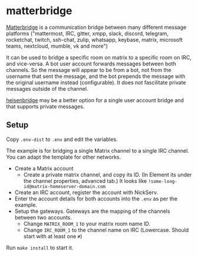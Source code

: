 # matterbridge

[Matterbridge](https://github.com/42wim/matterbridge) is a communication bridge
between many different message platforms ("mattermost, IRC, gitter, xmpp, slack,
discord, telegram, rocketchat, twitch, ssh-chat, zulip, whatsapp, keybase,
matrix, microsoft teams, nextcloud, mumble, vk and more")

It can be used to bridge a specific room on matrix to a specific room on IRC,
and vice-versa. A bot user account forwards messages between both channels. So
the message will appear to be from a bot, not from the username that sent the
message, and the bot prepends the message with the original username instead
(configurable). It does not fascilitate private messages outside of the channel.

[heisenbridge](https://github.com/hifi/heisenbridge) may be a better option for
a single user account bridge and that supports private messages.

## Setup

Copy `.env-dist` to `.env` and edit the variables.

The example is for bridging a single Matrix channel to a single IRC channel. You
can adapt the template for other networks.

 * Create a Matrix account
   * Create a private matrix channel, and copy its ID. (In Element its under the
     channel properties, advanced tab.) It looks like
     `!some-long-id@matrix-homeserver-domain.com`
 * Create an IRC account, register the account with NickServ.
 * Enter the account details for both accounts into the `.env` as per the
   example.
 * Setup the gateways. Gateways are the mapping of the channels between two accounts.
   * Change `MATRIX_ROOM_1` to your matrix room name ID.
   * Change `IRC_ROOM_1` to the channel name on IRC (Lowercase. Should start
     with at least one `#`)

Run `make install` to start it. 

